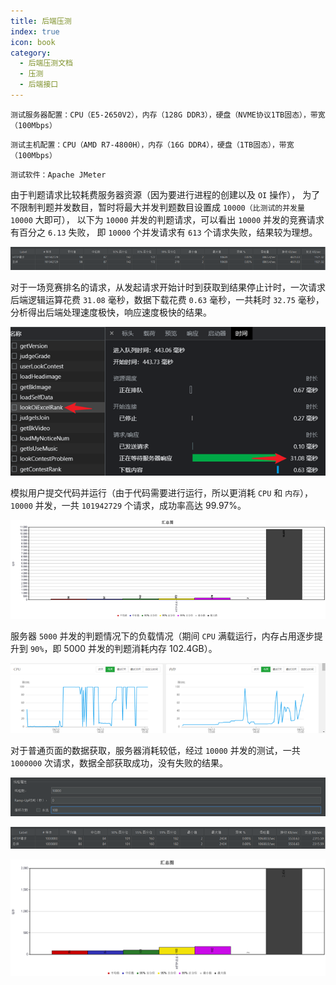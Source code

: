 ```yaml
---
title: 后端压测
index: true
icon: book
category:
  - 后端压测文档
  - 压测
  - 后端接口
---
```


`测试服务器配置：CPU（E5-2650V2），内存（128G DDR3），硬盘（NVME协议1TB固态），带宽（100Mbps）`

`测试主机配置：CPU（AMD R7-4800H），内存（16G DDR4），硬盘（1TB固态），带宽（100Mbps）`

`测试软件：Apache JMeter`

由于判题请求比较耗费服务器资源（因为要进行进程的创建以及 `OI` 操作），
为了不限制判题并发数目，暂时将最大并发判题数目设置成 `10000（比测试的并发量` `10000` 大即可），
以下为 `10000` 并发的判题请求，可以看出 `10000` 并发的竞赛请求有百分之 `6.13` 失败，
即 `10000` 个并发请求有 `613` 个请求失败，结果较为理想。

![](markdown-images/image-62.png)

对于一场竞赛排名的请求，从发起请求开始计时到获取到结果停止计时，一次请求后端逻辑运算花费 `31.08` 毫秒，数据下载花费 `0.63` 毫秒，一共耗时 `32.75` 毫秒，分析得出后端处理速度极快，响应速度极快的结果。

![](markdown-images/image-63.png)

模拟用户提交代码并运行（由于代码需要进行运行，所以更消耗 `CPU` 和 `内存`），`10000` 并发，一共 `101942729` 个请求，成功率高达 99.97%。

![](markdown-images/image-64.png)

服务器 `5000` 并发的判题情况下的负载情况（期间 `CPU` 满载运行，内存占用逐步提升到 `90%`，即 5000 并发的判题消耗内存 102.4GB）。

![](markdown-images/image-65.png)

对于普通页面的数据获取，服务器消耗较低，经过 `10000` 并发的测试，一共 `1000000` 次请求，数据全部获取成功，没有失败的结果。

![](markdown-images/image-66.png)

![](markdown-images/image-67.png)

![](markdown-images/image-68.png)

<Bottom />

